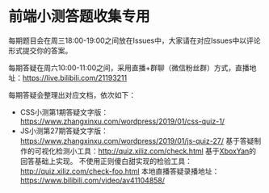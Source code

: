 # 前端小测答题收集专用

每期题目会在周三18:00-19:00之间放在Issues中，大家请在对应Issues中以评论形式提交你的答案。

每期答疑在周六10:00-11:00之间，采用直播+群聊（微信粉丝群）方式，直播地址：https://live.bilibili.com/21193211

每期答疑会整理出对应文档，依次如下：

* CSS小测第1期答疑文字版：https://www.zhangxinxu.com/wordpress/2019/01/css-quiz-1/
* JS小测第27期答疑文字版：https://www.zhangxinxu.com/wordpress/2019/01/js-quiz-27/
  基于答疑制作的可视化检测小工具：http://quiz.xiliz.com/check.html  基于<a href="https://github.com/zhangxinxu/quiz/issues/3#issuecomment-455041769">XboxYan</a>的回答基础上实现。
  不使用正则傻白甜实现的检验工具：http://quiz.xiliz.com/check-foo.html
  本地直播答疑录播地址：https://www.bilibili.com/video/av41104858/

